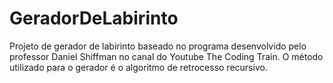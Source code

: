 # GeradorDeLabirinto
 Projeto de gerador de labirinto baseado no programa desenvolvido pelo professor Daniel Shiffman no canal do Youtube  The Coding Train. O método utilizado para o gerador é o algoritmo de retrocesso recursivo.
